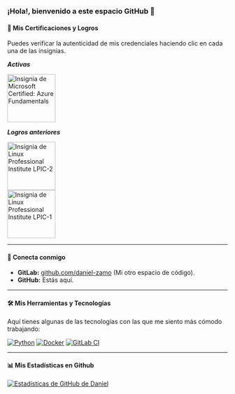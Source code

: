 ### ¡Hola!, bienvenido a este espacio GitHub 👋

<!--
- 🔭 Actualmente estoy trabajando en... **un proyecto de automatización en GitLab CI/CD**.
- 🌱 Estoy aprendiendo... **Kubernetes y despliegue continuo**.
- 💬 Pregúntame sobre... **desarrollo backend, DevOps y buenas prácticas de codificación**.
-->

<!-- ## 🎖️ Certificaciones -->
#### 📜 Mis Certificaciones y Logros

Puedes verificar la autenticidad de mis credenciales haciendo clic en cada una de las insignias.

_**Activas**_

<a href="https://www.credly.com/badges/64203abd-0d3b-4f2d-bb36-4f59017bdfb4/public_url">
  <img src="https://images.credly.com/size/110x110/images/be8fcaeb-c769-4858-b567-ffaaa73ce8cf/image.png" alt="Insignia de Microsoft Certified: Azure Fundamentals" width="110">
</a>

_**Logros anteriores**_

<a href="https://cs.lpi.org/caf/Xamman/certification/verify/LPI000408515/29l6gs4ybw">
  <img src="https://www.lpi.org/wp-content/webp-express/webp-images/uploads/2023/04/LPIC-2_0.jpg.webp" alt="Insignia de Linux Professional Institute LPIC-2" width="110">
</a>
<br>
<a href="https://cs.lpi.org/caf/Xamman/certification/verify/LPI000408515/l25avv283p">
  <img src="https://www.lpi.org/wp-content/webp-express/webp-images/uploads/2023/04/LPIC-1_0.jpg.webp" alt="Insignia de Linux Professional Institute LPIC-1" width="110">
</a>

---

#### 🔗 Conecta conmigo

- **GitLab:** [github.com/daniel-zamo](https://gitlab.com/daniel-zamo) (Mi otro espacio de código).
- **GitHub:** Estás aquí.

---

#### 🛠️ Mis Herramientas y Tecnologías

Aquí tienes algunas de las tecnologías con las que me siento más cómodo trabajando:

[![Python](https://img.shields.io/badge/Python-3776AB?style=for-the-badge&logo=python&logoColor=white)](https://www.python.org/)
[![Docker](https://img.shields.io/badge/Docker-2496ED?style=for-the-badge&logo=docker&logoColor=white)](https://www.docker.com/)
[![GitLab CI](https://img.shields.io/badge/GitLab_CI-FC6D26?style=for-the-badge&logo=gitlab&logoColor=white)](https://docs.gitlab.com/ee/ci/)

---

#### 📊 Mis Estadísticas en Github

[![Estadísticas de GitHub de Daniel](https://github-readme-stats.vercel.app/api?username=daniel-zamo&show_icons=true&theme=radical)](https://github.com/anuraghazra/github-readme-stats)

<!-- 
- 🔭 Actualmente estoy trabajando en... **mi proyecto increíble**.
- 🌱 Estoy aprendiendo... **Inteligencia Artificial con Python**.
- 💬 Pregúntame sobre... **desarrollo web y buenas prácticas**.
- 📫 Cómo contactarme: [LinkedIn](https://www.linkedin.com/in/tu-perfil) | [Twitter](https://twitter.com/tu-usuario)

---

### Mis Herramientas y Tecnologías

![JavaScript](https://img.shields.io/badge/JavaScript-F7DF1E?style=for-the-badge&logo=javascript&logoColor=black)
![React](https://img.shields.io/badge/React-20232A?style=for-the-badge&logo=react&logoColor=61DAFB)
![Node.js](https://img.shields.io/badge/Node.js-339933?style=for-the-badge&logo=nodedotjs&logoColor=white)

---



**daniel-zamo/daniel-zamo** is a ✨ _special_ ✨ repository because its `README.md` (this file) appears on your GitHub profile.

Here are some ideas to get you started:

- 🔭 I’m currently working on ...
- 🌱 I’m currently learning ...
- 👯 I’m looking to collaborate on ...
- 🤔 I’m looking for help with ...
- 💬 Ask me about ...
- 📫 How to reach me: ...
- 😄 Pronouns: ...
- ⚡ Fun fact: ...
-->

